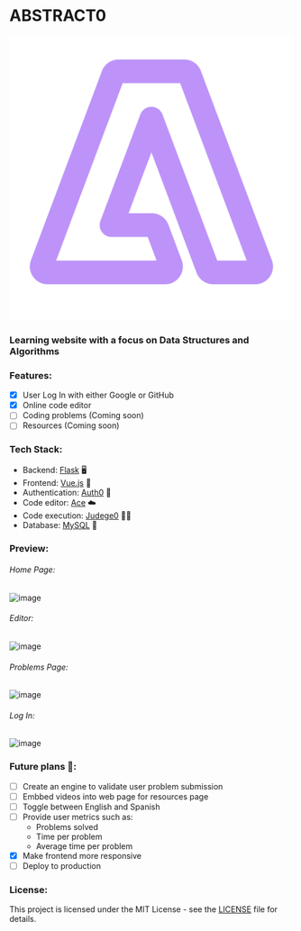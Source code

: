 # ABSTRACT0 

![abstract0](./client/src/assets/logo.svg)

### Learning website with a focus on Data Structures and Algorithms

### Features:
- [X] User Log In with either Google or GitHub
- [x] Online code editor
- [ ] Coding problems (Coming soon)
- [ ] Resources (Coming soon)

### Tech Stack:
- Backend: [Flask](https://flask.palletsprojects.com/en/3.0.x/) 🖥️
- Frontend: [Vue.js](https://vuejs.org/) 📑
- Authentication: [Auth0](https://auth0.com/) 🔐
- Code editor: [Ace](https://ace.c9.io/) ☁️
- Code execution: [Judege0](https://judge0.com/) 🧑‍⚖️
- Database: [MySQL](https://www.mysql.com/) 🐬

### Preview:

###### Home Page:
![image](https://github.com/messiel12pr/Abstract0/assets/95717805/069db12b-1958-4f8f-b3e8-4c2486ab205c)


###### Editor:
![image](https://github.com/messiel12pr/Abstract0/assets/95717805/d31da7f7-3ab3-4aec-8d41-78745f2fc9dd)


###### Problems Page:
![image](https://github.com/messiel12pr/Abstract0/assets/95717805/cc4cd21c-d9e8-4d0c-9e8a-25b0e296d2a5)


###### Log In:
![image](https://github.com/messiel12pr/Abstract0/assets/95717805/4ce4db3f-7a17-4a45-8819-ad3faafdb1b3)

### Future plans 🚀:
- [ ] Create an engine to validate user problem submission
- [ ] Embbed videos into web page for resources page
- [ ] Toggle between English and Spanish
- [ ] Provide user metrics such as:
    - Problems solved
    - Time per problem
    - Average time per problem
- [x] Make frontend more responsive  
- [ ] Deploy to production

### License:
This project is licensed under the MIT License - see the [LICENSE](LICENSE) file for details.
